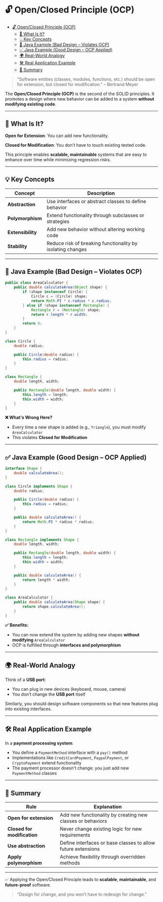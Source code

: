 # 🔓 Open/Closed Principle (OCP)

<!-- TOC -->
* [🔓 Open/Closed Principle (OCP)](#-openclosed-principle-ocp)
  * [📖 What Is It?](#-what-is-it)
  * [💡 Key Concepts](#-key-concepts)
  * [🧪 Java Example (Bad Design – Violates OCP)](#-java-example-bad-design--violates-ocp)
  * [✅ Java Example (Good Design – OCP Applied)](#-java-example-good-design--ocp-applied)
  * [🌍 Real-World Analogy](#-real-world-analogy)
  * [🛠 Real Application Example](#-real-application-example)
  * [📌 Summary](#-summary)
<!-- TOC -->

> "Software entities (classes, modules, functions, etc.) should be open for extension, but closed for modification." –
> Bertrand Meyer

The **Open/Closed Principle (OCP)** is the second of the SOLID principles. It promotes a design where new behavior can
be added to a system **without modifying existing code**.

---

## 📖 What Is It?

**Open for Extension**: You can add new functionality.

**Closed for Modification**: You don’t have to touch existing tested code.

This principle enables **scalable, maintainable** systems that are easy to enhance over time while minimizing regression
risks.

---

## 💡 Key Concepts

| Concept           | Description                                                |
|-------------------|------------------------------------------------------------|
| **Abstraction**   | Use interfaces or abstract classes to define behavior      |
| **Polymorphism**  | Extend functionality through subclasses or strategies      |
| **Extensibility** | Add new behavior without altering working code             |
| **Stability**     | Reduce risk of breaking functionality by isolating changes |

---

## 🧪 Java Example (Bad Design – Violates OCP)

```java
public class AreaCalculator {
    public double calculateArea(Object shape) {
        if (shape instanceof Circle) {
            Circle c = (Circle) shape;
            return Math.PI * c.radius * c.radius;
        } else if (shape instanceof Rectangle) {
            Rectangle r = (Rectangle) shape;
            return r.length * r.width;
        }
        return 0;
    }
}

class Circle {
    double radius;

    public Circle(double radius) {
        this.radius = radius;
    }
}

class Rectangle {
    double length, width;

    public Rectangle(double length, double width) {
        this.length = length;
        this.width = width;
    }
}
```

**❌ What's Wrong Here?**

* Every time a new shape is added (e.g., `Triangle`), you must modify `AreaCalculator`
* This violates **Closed for Modification**

---

## ✅ Java Example (Good Design – OCP Applied)

```java
interface Shape {
    double calculateArea();
}

class Circle implements Shape {
    double radius;

    public Circle(double radius) {
        this.radius = radius;
    }

    public double calculateArea() {
        return Math.PI * radius * radius;
    }
}

class Rectangle implements Shape {
    double length, width;

    public Rectangle(double length, double width) {
        this.length = length;
        this.width = width;
    }

    public double calculateArea() {
        return length * width;
    }
}

class AreaCalculator {
    public double calculateArea(Shape shape) {
        return shape.calculateArea();
    }
}
```

**✅ Benefits:**

* You can now extend the system by adding new shapes **without modifying** `AreaCalculator`
* OCP is fulfilled through **interfaces and polymorphism**

---

## 🌍 Real-World Analogy

Think of a **USB port**:

* You can plug in new devices (keyboard, mouse, camera)
* You don’t change the **USB port** itself

Similarly, you should design software components so that new features plug into existing interfaces.

---

## 🛠 Real Application Example

In a **payment processing system**:

* You define a `PaymentMethod` interface with a `pay()` method
* Implementations like `CreditCardPayment`, `PaypalPayment`, or `CryptoPayment` extend functionality
* The payment processor doesn't change; you just add new `PaymentMethod` classes

---

## 📌 Summary

| Rule                        | Explanation                                                  |
|-----------------------------|--------------------------------------------------------------|
| **Open for extension**      | Add new functionality by creating new classes or behaviors   |
| **Closed for modification** | Never change existing logic for new requirements             |
| **Use abstraction**         | Define interfaces or base classes to allow future extensions |
| **Apply polymorphism**      | Achieve flexibility through overridden methods               |

---


✅ Applying the Open/Closed Principle leads to **scalable**, **maintainable**, and **future-proof** software.

> “Design for change, and you won’t have to redesign for change.”
